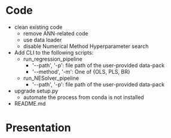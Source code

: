 # Code
- clean existing code
    - remove ANN-related code
    - use data loader
    - disable Numerical Method Hyperparameter search
- Add CLI to the following scripts:
    - run_regression_pipeline
        - '--path', '-p': file path of the user-provided data-pack
        - '--method', '-m': One of {OLS, PLS, BR}
    - run_NESolver_pipeline
        - '--path', '-p': file path of the user-provided data-pack
- upgrade setup.py
    - automate the process from conda is not installed
- README.md

# Presentation
